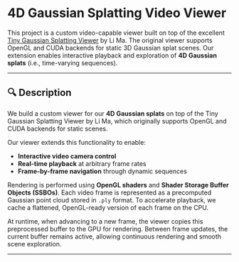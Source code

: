 # 4D Gaussian Splatting Video Viewer

This project is a custom video-capable viewer built on top of the excellent [Tiny Gaussian Splatting Viewer]([https://github.com/ashawkey/tiny-gs-viewer](https://github.com/limacv/GaussianSplattingViewer)) by Li Ma. The original viewer supports OpenGL and CUDA backends for static 3D Gaussian splat scenes. Our extension enables interactive playback and exploration of **4D Gaussian splats** (i.e., time-varying sequences).

---

## 🔍 Description

We build a custom viewer for our **4D Gaussian splats** on top of the Tiny Gaussian Splatting Viewer by Li Ma, which originally supports OpenGL and CUDA backends for static scenes.

Our viewer extends this functionality to enable:

- **Interactive video camera control**
- **Real-time playback** at arbitrary frame rates
- **Frame-by-frame navigation** through dynamic sequences

Rendering is performed using **OpenGL shaders** and **Shader Storage Buffer Objects (SSBOs)**. Each video frame is represented as a precomputed Gaussian point cloud stored in `.ply` format. To accelerate playback, we cache a flattened, OpenGL-ready version of each frame on the CPU.

At runtime, when advancing to a new frame, the viewer copies this preprocessed buffer to the GPU for rendering. Between frame updates, the current buffer remains active, allowing continuous rendering and smooth scene exploration.

---

